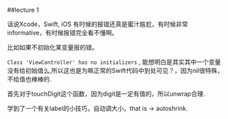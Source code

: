 ##lecture 1

话说Xcode，Swift, iOS 有时候的报错还真是蜜汁尴尬，有时候非常informative，有时候报错完全看不懂啊。


比如如果不初始化某变量报的错。

`Class 'ViewController' has no initializers` , 能想明白是其实其中一个变量没有给初始值么,所以这也是为嘛正常的Swift代码中到处可见？，因为nil很特殊，不给值也棒棒的.


首先对于touchDigit这个函数，因为digit是一定有值的，所以unwrap合理.

学到了一个有关label的小技巧，自动调大小，that is -> autoshrink.